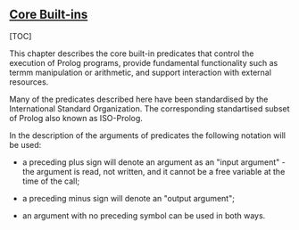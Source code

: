 		
## [Core Built-ins](builtins)

[TOC]


This chapter describes the core built-in predicates  that control the execution of
Prolog programs, provide fundamental functionality such as termm manipulation or arithmetic, and support interaction with external
resources.

<!---- @{ ---->

Many of the predicates described here have been standardised by the International Standard Organization.
 The corresponding standartised subset of Prolog also known as ISO-Prolog.    

In the description of the arguments of predicates the following
notation will be used:

+ a preceding plus sign will denote an argument as an "input argument" - the argument is read, not written, and it cannot be a free variable at the time of the call;

+ a preceding minus sign will denote an "output argument";

+ an argument with no preceding symbol can be used in both ways.

<!---- @} ---->
